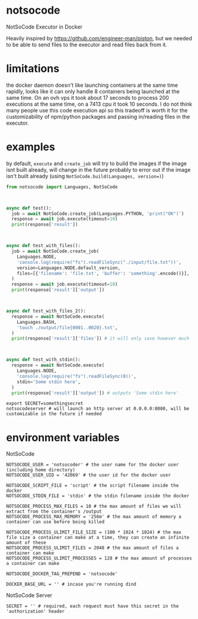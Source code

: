 # notsocode
 NotSoCode Executor in Docker


Heavily inspired by https://github.com/engineer-man/piston, but we needed to be able to send files to the executor and read files back from it.


# limitations
the docker daemon doesn't like launching containers at the same time rapidly, looks like it can only handle 8 containers being launched at the same time. On an ovh vps it took about 17 seconds to process 200 executions at the same time, on a 7413 cpu it took 10 seconds. I do not think many people use this code execution api so this tradeoff is worth it for the customizability of npm/python packages and passing in/reading files in the executor.


# examples

by default, `execute` and `create_job` will try to build the images if the image isnt built already, will change in the future probably to error out if the image isn't built already (using `NotSoCode.build(Languages, version=)`)
```py
from notsocode import Languages, NotSoCode



async def test():
  job = await NotSoCode.create_job(Languages.PYTHON, 'print("OK")')
  response = await job.execute(timeout=10)
  print(response['result'])



async def test_with_files():
  job = await NotSoCode.create_job(
    Languages.NODE,
    'console.log(require("fs").readFileSync("./input/file.txt"))',
    version=Languages.NODE.default_version,
    files=[{'filename': 'file.txt', 'buffer': 'something'.encode()}],
  )
  response = await job.execute(timeout=10)
  print(response['result']['output'])



async def test_with_files_2():
  response = await NotSoCode.execute(
    Languages.BASH,
    'touch ./output/file{0001..0020}.txt',
  )
  print(response['result']['files']) # it will only save however much `NOTSOCODE_PROCESS_MAX_FILES` is set to, which is 10



async def test_with_stdin():
  response = await NotSoCode.execute(
    Languages.NODE,
    'console.log(require("fs").readFileSync(0))',
    stdin='Some stdin here',
  )
  print(response['result']['output']) # outputs 'Some stdin here'
```

```
export SECRET=somethingsecret
notsocodeserver # will launch an http server at 0.0.0.0:8080, will be customizable in the future if needed
```

# environment variables

NotSoCode
```
NOTSOCODE_USER = 'notsocoder' # the user name for the docker user (including home directory)
NOTSOCODE_USER_UID = '42069' # the user id for the docker user

NOTSOCODE_SCRIPT_FILE = 'script' # the script filename inside the docker
NOTSOCODE_STDIN_FILE = 'stdin' # the stdin filename inside the docker

NOTSOCODE_PROCESS_MAX_FILES = 10 # the max amount of files we will extract from the container's /output
NOTSOCODE_PROCESS_MAX_MEMORY = '256m' # the max amount of memory a container can use before being killed

NOTSOCODE_PROCESS_ULIMIT_FILE_SIZE = (100 * 1024 * 1024) # the max file size a container can make at a time, they can create an infinite amount of these
NOTSOCODE_PROCESS_ULIMIT_FILES = 2048 # the max amount of files a container can make
NOTSOCODE_PROCESS_ULIMIT_PROCESSES = 128 # the max amount of processes a container can make

NOTSOCODE_DOCKER_TAG_PREPEND = 'notsocode'

DOCKER_BASE_URL = '' # incase you're running dind
```

NotSoCode Server
```
SECRET = '' # required, each request must have this secret in the 'authorization' header
```
